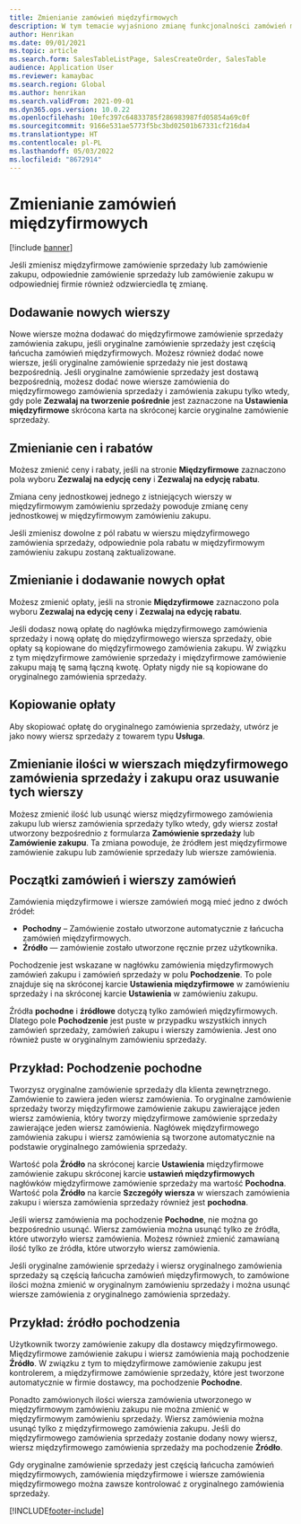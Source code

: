 ```yaml
---
title: Zmienianie zamówień międzyfirmowych
description: W tym temacie wyjaśniono zmianę funkcjonalności zamówień międzyfirmowych
author: Henrikan
ms.date: 09/01/2021
ms.topic: article
ms.search.form: SalesTableListPage, SalesCreateOrder, SalesTable
audience: Application User
ms.reviewer: kamaybac
ms.search.region: Global
ms.author: henrikan
ms.search.validFrom: 2021-09-01
ms.dyn365.ops.version: 10.0.22
ms.openlocfilehash: 10efc397c64833785f286983987fd05854a69c0f
ms.sourcegitcommit: 9166e531ae5773f5bc3bd02501b67331cf216da4
ms.translationtype: HT
ms.contentlocale: pl-PL
ms.lasthandoff: 05/03/2022
ms.locfileid: "8672914"
---
```

# <a name="change-intercompany-orders"></a>Zmienianie zamówień międzyfirmowych

[!include [banner](../../includes/banner.md)]

Jeśli zmienisz międzyfirmowe zamówienie sprzedaży lub zamówienie zakupu, odpowiednie zamówienie sprzedaży lub zamówienie zakupu w odpowiedniej firmie również odzwierciedla tę zmianę.

## <a name="adding-new-lines"></a>Dodawanie nowych wierszy

Nowe wiersze można dodawać do międzyfirmowe zamówienie sprzedaży zamówienia zakupu, jeśli oryginalne zamówienie sprzedaży jest częścią łańcucha zamówień międzyfirmowych. Możesz również dodać nowe wiersze, jeśli oryginalne zamówienie sprzedaży nie jest dostawą bezpośrednią. Jeśli oryginalne zamówienie sprzedaży jest dostawą bezpośrednią, możesz dodać nowe wiersze zamówienia do międzyfirmowego zamówienia sprzedaży i zamówienia zakupu tylko wtedy, gdy pole **Zezwalaj na tworzenie pośrednie** jest zaznaczone na **Ustawienia międzyfirmowe** skrócona karta na skróconej karcie oryginalne zamówienie sprzedaży.

## <a name="changing-prices-and-discounts"></a>Zmienianie cen i rabatów

Możesz zmienić ceny i rabaty, jeśli na stronie **Międzyfirmowe** zaznaczono pola wyboru **Zezwalaj na edycję ceny** i **Zezwalaj na edycję rabatu**.

Zmiana ceny jednostkowej jednego z istniejących wierszy w międzyfirmowym zamówieniu sprzedaży powoduje zmianę ceny jednostkowej w międzyfirmowym zamówieniu zakupu.

Jeśli zmienisz dowolne z pól rabatu w wierszu międzyfirmowego zamówienia sprzedaży, odpowiednie pola rabatu w międzyfirmowym zamówieniu zakupu zostaną zaktualizowane.

## <a name="changing-and-adding-new-charges"></a>Zmienianie i dodawanie nowych opłat

Możesz zmienić opłaty, jeśli na stronie **Międzyfirmowe** zaznaczono pola wyboru **Zezwalaj na edycję ceny** i **Zezwalaj na edycję rabatu**.

Jeśli dodasz nową opłatę do nagłówka międzyfirmowego zamówienia sprzedaży i nową opłatę do międzyfirmowego wiersza sprzedaży, obie opłaty są kopiowane do międzyfirmowego zamówienia zakupu. W związku z tym międzyfirmowe zamówienie sprzedaży i międzyfirmowe zamówienie zakupu mają tę samą łączną kwotę. Opłaty nigdy nie są kopiowane do oryginalnego zamówienia sprzedaży.

## <a name="copying-a-fee"></a>Kopiowanie opłaty

Aby skopiować opłatę do oryginalnego zamówienia sprzedaży, utwórz je jako nowy wiersz sprzedaży z towarem typu **Usługa**.

## <a name="changing-quantities-and-deleting-intercompany-purchases-and-sales-order-lines"></a>Zmienianie ilości w wierszach międzyfirmowego zamówienia sprzedaży i zakupu oraz usuwanie tych wierszy

Możesz zmienić ilość lub usunąć wiersz międzyfirmowego zamówienia zakupu lub wiersz zamówienia sprzedaży tylko wtedy, gdy wiersz został utworzony bezpośrednio z formularza **Zamówienie sprzedaży** lub **Zamówienie zakupu**. Ta zmiana powoduje, że źródłem jest międzyfirmowe zamówienie zakupu lub zamówienie sprzedaży lub wiersze zamówienia.

## <a name="origins-of-orders-and-order-lines"></a>Początki zamówień i wierszy zamówień

Zamówienia międzyfirmowe i wiersze zamówień mogą mieć jedno z dwóch źródeł:

- **Pochodny** – Zamówienie zostało utworzone automatycznie z łańcucha zamówień międzyfirmowych.
- **Źródło**  — zamówienie zostało utworzone ręcznie przez użytkownika.

Pochodzenie jest wskazane w nagłówku zamówienia międzyfirmowych zamówień zakupu i zamówień sprzedaży w polu **Pochodzenie**. To pole znajduje się na skróconej karcie **Ustawienia międzyfirmowe** w zamówieniu sprzedaży i na skróconej karcie **Ustawienia** w zamówieniu zakupu.

Źródła **pochodne** i **źródłowe** dotyczą tylko zamówień międzyfirmowych. Dlatego pole **Pochodzenie** jest puste w przypadku wszystkich innych zamówień sprzedaży, zamówień zakupu i wierszy zamówienia. Jest ono również puste w oryginalnym zamówieniu sprzedaży.

## <a name="example-derived-origin"></a>Przykład: Pochodzenie pochodne

Tworzysz oryginalne zamówienie sprzedaży dla klienta zewnętrznego. Zamówienie to zawiera jeden wiersz zamówienia. To oryginalne zamówienie sprzedaży tworzy międzyfirmowe zamówienie zakupu zawierające jeden wiersz zamówienia, który tworzy międzyfirmowe zamówienie sprzedaży zawierające jeden wiersz zamówienia. Nagłówek międzyfirmowego zamówienia zakupu i wiersz zamówienia są tworzone automatycznie na podstawie oryginalnego zamówienia sprzedaży.

Wartość pola **Źródło** na skróconej karcie **Ustawienia** międzyfirmowe zamówienie zakupu skróconej karcie **ustawień międzyfirmowych** nagłówków międzyfirmowe zamówienie sprzedaży ma wartość **Pochodna**. Wartość pola **Źródło** na karcie **Szczegóły wiersza** w wierszach zamówienia zakupu i wiersza zamówienia sprzedaży również jest **pochodna**.

Jeśli wiersz zamówienia ma pochodzenie **Pochodne**, nie można go bezpośrednio usunąć. Wiersz zamówienia można usunąć tylko ze źródła, które utworzyło wiersz zamówienia. Możesz również zmienić zamawianą ilość tylko ze źródła, które utworzyło wiersz zamówienia.

Jeśli oryginalne zamówienie sprzedaży i wiersz oryginalnego zamówienia sprzedaży są częścią łańcucha zamówień międzyfirmowych, to zamówione ilości można zmienić w oryginalnym zamówieniu sprzedaży i można usunąć wiersze zamówienia z oryginalnego zamówienia sprzedaży.

## <a name="example-source-origin"></a>Przykład: źródło pochodzenia

Użytkownik tworzy zamówienie zakupy dla dostawcy międzyfirmowego. Międzyfirmowe zamówienie zakupu i wiersz zamówienia mają pochodzenie **Źródło**. W związku z tym to międzyfirmowe zamówienie zakupu jest kontrolerem, a międzyfirmowe zamówienie sprzedaży, które jest tworzone automatycznie w firmie dostawcy, ma pochodzenie **Pochodne**.

Ponadto zamówionych ilości wiersza zamówienia utworzonego w międzyfirmowym zamówieniu zakupu nie można zmienić w międzyfirmowym zamówieniu sprzedaży. Wiersz zamówienia można usunąć tylko z międzyfirmowego zamówienia zakupu. Jeśli do międzyfirmowego zamówienia sprzedaży zostanie dodany nowy wiersz, wiersz międzyfirmowego zamówienia sprzedaży ma pochodzenie **Źródło**.

Gdy oryginalne zamówienie sprzedaży jest częścią łańcucha zamówień międzyfirmowych, zamówienia międzyfirmowe i wiersze zamówienia międzyfirmowego można zawsze kontrolować z oryginalnego zamówienia sprzedaży.

[!INCLUDE[footer-include](../../includes/footer-banner.md)]

